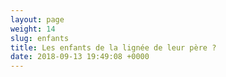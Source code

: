 ```yaml
---
layout: page
weight: 14
slug: enfants
title: Les enfants de la lignée de leur père ?
date: 2018-09-13 19:49:08 +0000
---
```

